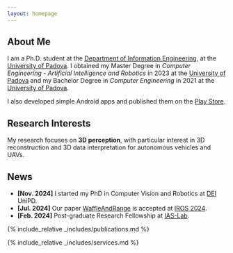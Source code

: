 ```yaml
---
layout: homepage
---
```


## About Me

I am a Ph.D. student at the [Department of Information Engineering](https://www.dei.unipd.it/), at the [University of Padova](https://www.unipd.it/). I obtained my Master Degree in *Computer Engineering - Artificial Intelligence and Robotics* in 2023 at the [University of Padova](https://www.unipd.it/) and my Bachelor Degree in *Computer Engineering* in 2021 at the [University of Padova](https://www.unipd.it/).

I also developed simple Android apps and published them on the [Play Store](https://play.google.com/store/apps/dev?id=9156799026580612705).

## Research Interests

My research focuses on **3D perception**, with particular interest in 3D reconstruction and 3D data interpretation for autonomous vehicles and UAVs.

<!-- **3D Perception:** 3D Semantic Segmentation, Point Cloud -->
<!-- - **Deep Learning:** semantic segmentation, classification -->

## News

- **[Nov. 2024]** I started my PhD in Computer Vision and Robotics at [DEI](https://www.dei.unipd.it/) UniPD.
- **[Jul. 2024]** Our paper [WaffleAndRange](https://arxiv.org/pdf/2410.10510) is accepted at [IROS 2024](http://iros2024-abudhabi.org/).
- **[Feb. 2024]** Post-graduate Research Fellowship at [IAS-Lab](https://robotics.dei.unipd.it/).
<!-- - **[Feb. 2020]** We will host the ACM Multimedia Asia 2020 conference in Singapore! -->
<!-- - **[Sept. 2019]** Our paper about few-shot learning is accepted to NeurIPS 2019. -->
<!-- - **[Mar. 2019]** Our paper about few-shot learning is accepted to CVPR 2019. -->

{% include_relative _includes/publications.md %}

{% include_relative _includes/services.md %}
